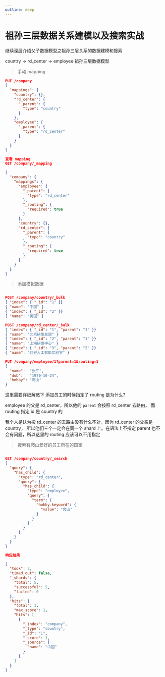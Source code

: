 ```yaml
---
outline: deep
---
```


# 祖孙三层数据关系建模以及搜索实战

继续深层介绍父子数据模型之祖孙三层关系的数据建模和搜索

country -> rd_center -> employee 祖孙三层数据模型

> 手动 mapping

```json
PUT /company
{
  "mappings": {
    "country": {},
    "rd_center": {
      "_parent": {
        "type": "country"
      }
    },
    "employee": {
      "_parent": {
        "type": "rd_center"
      }
    }
  }
}

查看 mapping
GET /company/_mapping

{
  "company": {
    "mappings": {
      "employee": {
        "_parent": {
          "type": "rd_center"
        },
        "_routing": {
          "required": true
        }
      },
      "country": {},
      "rd_center": {
        "_parent": {
          "type": "country"
        },
        "_routing": {
          "required": true
        }
      }
    }
  }
}
```

> 添加模拟数据

```json

POST /company/country/_bulk
{ "index": { "_id": "1" }}
{ "name": "中国" }
{ "index": { "_id": "2" }}
{ "name": "美国" }

POST /company/rd_center/_bulk
{ "index": { "_id": "1", "parent": "1" }}
{ "name": "北京研发总部" }
{ "index": { "_id": "2", "parent": "1" }}
{ "name": "上海研发中心" }
{ "index": { "_id": "3", "parent": "2" }}
{ "name": "硅谷人工智能实验室" }

PUT /company/employee/1?parent=1&routing=1
{
  "name":  "张三",
  "dob":   "1970-10-24",
  "hobby": "爬山"
}
```

这里需要详细解惑下 添加员工的时候指定了 routing 是为什么?

employee 的父是 rd_center，所以他的 `parent` 会按照 rd_center 去路由，
而 routing 指定 id 是 country 的

我个人是认为按 rd_center 的去路由没有什么不对，因为 rd_center 的父亲是 country，
所以他们三个一定会在同一个 shard 上。在语法上不指定 parent 也不会有问题，所以这里的 routing 应该可以不用指定

> 搜索有爬山爱好的员工所在的国家

```json

GET /company/country/_search
{
  "query": {
    "has_child": {
      "type": "rd_center",
      "query": {
        "has_child": {
          "type": "employee",
          "query": {
            "term": {
              "hobby.keyword": {
                "value": "爬山"
              }
            }
          }
        }
      }
    }
  }
}

响应结果

{
  "took": 3,
  "timed_out": false,
  "_shards": {
    "total": 5,
    "successful": 5,
    "failed": 0
  },
  "hits": {
    "total": 1,
    "max_score": 1,
    "hits": [
      {
        "_index": "company",
        "_type": "country",
        "_id": "1",
        "_score": 1,
        "_source": {
          "name": "中国"
        }
      }
    ]
  }
}
```
